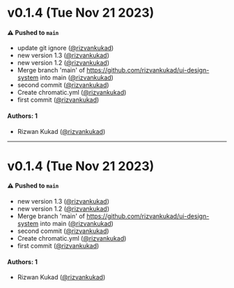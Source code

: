 # v0.1.4 (Tue Nov 21 2023)

#### ⚠️ Pushed to `main`

- update git ignore ([@rizvankukad](https://github.com/rizvankukad))
- new version 1.3 ([@rizvankukad](https://github.com/rizvankukad))
- new version 1.2 ([@rizvankukad](https://github.com/rizvankukad))
- Merge branch 'main' of https://github.com/rizvankukad/ui-design-system into main ([@rizvankukad](https://github.com/rizvankukad))
- second commit ([@rizvankukad](https://github.com/rizvankukad))
- Create chromatic.yml ([@rizvankukad](https://github.com/rizvankukad))
- first commit ([@rizvankukad](https://github.com/rizvankukad))

#### Authors: 1

- Rizwan Kukad ([@rizvankukad](https://github.com/rizvankukad))

---

# v0.1.4 (Tue Nov 21 2023)

#### ⚠️ Pushed to `main`

- new version 1.3 ([@rizvankukad](https://github.com/rizvankukad))
- new version 1.2 ([@rizvankukad](https://github.com/rizvankukad))
- Merge branch 'main' of https://github.com/rizvankukad/ui-design-system into main ([@rizvankukad](https://github.com/rizvankukad))
- second commit ([@rizvankukad](https://github.com/rizvankukad))
- Create chromatic.yml ([@rizvankukad](https://github.com/rizvankukad))
- first commit ([@rizvankukad](https://github.com/rizvankukad))

#### Authors: 1

- Rizwan Kukad ([@rizvankukad](https://github.com/rizvankukad))
